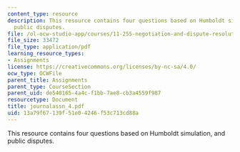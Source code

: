 ```yaml
---
content_type: resource
description: This resource contains four questions based on Humboldt simulation, and
  public disputes.
file: /ol-ocw-studio-app/courses/11-255-negotiation-and-dispute-resolution-in-the-public-sector-spring-2005/13a79f67139f51e04246f53c713cd88a_journalassn_4.pdf
file_size: 33472
file_type: application/pdf
learning_resource_types:
- Assignments
license: https://creativecommons.org/licenses/by-nc-sa/4.0/
ocw_type: OCWFile
parent_title: Assignments
parent_type: CourseSection
parent_uid: de540165-4a4c-f1bb-7ae8-cb3a4559f987
resourcetype: Document
title: journalassn_4.pdf
uid: 13a79f67-139f-51e0-4246-f53c713cd88a
---
```

This resource contains four questions based on Humboldt simulation, and public disputes.